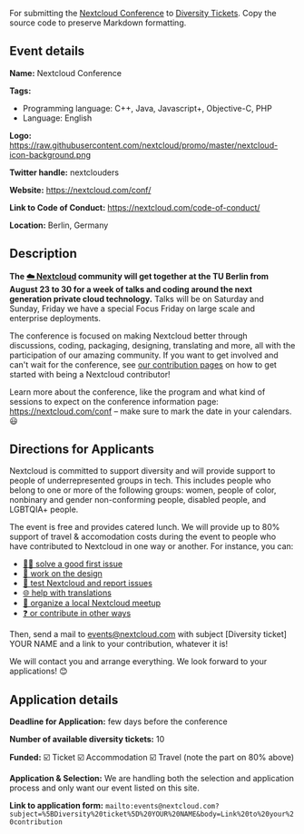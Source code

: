 For submitting the [Nextcloud Conference](https://nextcloud.com/conf) to [Diversity Tickets](https://diversitytickets.org). Copy the source code to preserve Markdown formatting.

## Event details

**Name:** Nextcloud Conference

**Tags:**
- Programming language: C++, Java, Javascript+, Objective-C, PHP
- Language: English

**Logo:** https://raw.githubusercontent.com/nextcloud/promo/master/nextcloud-icon-background.png

**Twitter handle:** nextclouders

**Website:** https://nextcloud.com/conf/

**Link to Code of Conduct:** https://nextcloud.com/code-of-conduct/

**Location:** Berlin, Germany


## Description

**The [☁️ Nextcloud](https://nextcloud.com) community will get together at the TU Berlin from August 23 to 30 for a week of talks and coding around the next generation private cloud technology.** Talks will be on Saturday and Sunday, Friday we have a special Focus Friday on large scale and enterprise deployments.

The conference is focused on making Nextcloud better through discussions, coding, packaging, designing, translating and more, all with the participation of our amazing community. If you want to get involved and can't wait for the conference, see [our contribution pages](https://nextcloud.com/contribute/) on how to get started with being a Nextcloud contributor!

Learn more about the conference, like the program and what kind of sessions to expect on the conference information page: https://nextcloud.com/conf – make sure to mark the date in your calendars. 😃


## Directions for Applicants

Nextcloud is committed to support diversity and will provide support to people of underrepresented groups in tech. This includes people who belong to one or more of the following groups: women, people of color, nonbinary and gender non-conforming people, disabled people, and LGBTQIA+ people.

The event is free and provides catered lunch. We will provide up to 80% support of travel & accomodation costs during the event to people who have contributed to Nextcloud in one way or another. For instance, you can:

- [👩‍💻 solve a good first issue](https://github.com/nextcloud/server/labels/good%20first%20issue)
- [🎨 work on the design](https://nextcloud.com/design/)
- [🐛 test Nextcloud and report issues](https://docs.nextcloud.com/server/14/developer_manual/bugtracker/)
- [🌐 help with translations](https://www.transifex.com/nextcloud/nextcloud/)
- [🎉 organize a local Nextcloud meetup](https://www.meetup.com/topics/nextcloud/)
- [❓ or contribute in other ways](https://nextcloud.com/contribute/)

Then, send a mail to events@nextcloud.com with subject [Diversity ticket] YOUR NAME and a link to your contribution, whatever it is!

We will contact you and arrange everything. We look forward to your applications! 😊


## Application details

**Deadline for Application:** few days before the conference

**Number of available diversity tickets:** 10

**Funded:** ☑️ Ticket ☑️ Accommodation ☑️ Travel (note the part on 80% above)

**Application & Selection:** We are handling both the selection and application process and only want our event listed on this site.

**Link to application form:** `mailto:events@nextcloud.com?subject=%5BDiversity%20ticket%5D%20YOUR%20NAME&body=Link%20to%20your%20contribution`